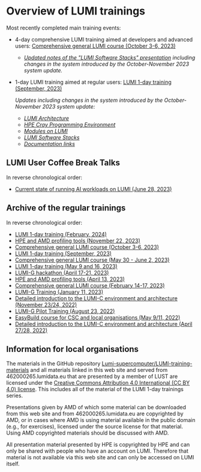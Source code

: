 # Overview of LUMI trainings

Most recently completed main training events:

-   4-day comprehensive LUMI training aimed at developers and advanced users:
    [Comprehensive general LUMI course (October 3-6, 2023)](4day-20231003/index.md)

    -   *[Updated notes of the "LUMI Software Stacks" presentation](4day-2024next/notes_2_05_LUMI_Software_Stacks.md)
        including changes in the system introduced by the October-November 2023 system update.*

-   1-day LUMI training aimed at regular users:
    [LUMI 1-day training (September, 2023)](1day-20230921/index.md)

    *Updates including changes in the system introduced by the October-November 2023 system update:*

    -   *[LUMI Architecture](1day-20240208/01_Architecture.md)*
    -   *[HPE Cray Programming Environment](1day-20240208/02_CPE.md)*
    -   *[Modules on LUMI](1day-20240208/03_Modules.md)*
    -   *[LUMI Software Stacks](1day-20240208/04_Software_stacks.md)*
    -   *[Documentation links](1day-20240208/A01_Documentation.md)*


## LUMI User Coffee Break Talks

In reverse chronological order:

-   [Current state of running AI workloads on LUMI (June 28, 2023)](User-Coffee-Breaks/20230628-user-coffee-break-AI.md)

## Archive of the regular trainings

In reverse chronological order:

-   [LUMI 1-day training (February, 2024)](1day-20240208/index.md)
-   [HPE and AMD profiling tools (November 22, 2023)](Profiling-20231122/index.md)
-   [Comprehensive general LUMI course (October 3-6, 2023)](4day-20231003/index.md)
-   [LUMI 1-day training (September, 2023)](1day-20230921/index.md)
-   [Comprehensive general LUMI course (May 30 - June 2, 2023)](4day-20230530/index.md)
-   [LUMI 1-day training (May 9 and 16, 2023)](1day-20230509/index.md)
-   [LUMI-G hackathon (April 17-21, 2023)](Hackathon-20230417/index.md)
-   [HPE and AMD profiling tools (April 13, 2023)](Profiling-20230413/index.md)
-   [Comprehensive general LUMI course (February 14-17, 2023)](4day-20230214/index.md)
-   [LUMI-G Training (January 11, 2023)](LUMI-G-20230111/index.md)
-   [Detailed introduction to the LUMI-C environment and architecture (November 23/24, 2022)](PEAP-Q-20221123/index.md)
-   [LUMI-G Pilot Training (August 23, 2022)](LUMI-G-20220823/index.md)
-   [EasyBuild course for CSC and local organisations (May 9/11, 2022)](EasyBuild-CSC-20220509/index.md)
-   [Detailed introduction to the LUMI-C environment and architecture (April 27/28, 2022)](PEAP-Q-20220427/index.md)


## Information for local organisations

The materials in the GitHub repository [Lumi-supercomputer/LUMI-training-materials](https://github.com/Lumi-supercomputer/LUMI-training-materials)
and all materials linked in this web site and served from 462000265.lumidata.eu
that are presented by a member of LUST are licensed under the
[Creative Commons Attribution 4.0 International (CC BY 4.0) license](https://creativecommons.org/licenses/by/4.0/).
This includes all of the material of the LUMI 1-day trainings series.

Presentations given by AMD of which some material can be downloaded from this web site and
from 462000265.lumidata.eu are copyrighted by AMD, or
in cases where AMD is using material available in the public domain (e.g., for exercises), licensed under 
the source license for that material.
Using AMD copyrighted materials should be discussed with AMD.

All presentation material presented by HPE is copyrighted by HPE and can only be shared with people who have
an account on LUMI. Therefore that material is not available via this web site and can only be accessed
on LUMI itself.
